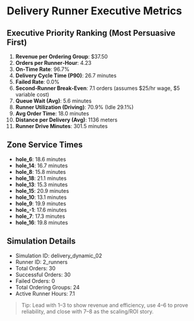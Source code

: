 # Delivery Runner Executive Metrics

## Executive Priority Ranking (Most Persuasive First)
1. **Revenue per Ordering Group**: $37.50
2. **Orders per Runner‑Hour**: 4.23
3. **On‑Time Rate**: 96.7%
4. **Delivery Cycle Time (P90)**: 26.7 minutes
5. **Failed Rate**: 0.0%
6. **Second‑Runner Break‑Even**: 7.1 orders (assumes $25/hr wage, $5 variable cost)
7. **Queue Wait (Avg)**: 5.6 minutes
8. **Runner Utilization (Driving)**: 70.9% (Idle 29.1%)
9. **Avg Order Time**: 18.0 minutes
10. **Distance per Delivery (Avg)**: 1136 meters
11. **Runner Drive Minutes**: 301.5 minutes

## Zone Service Times
- **hole_6**: 18.6 minutes
- **hole_14**: 16.7 minutes
- **hole_8**: 15.8 minutes
- **hole_18**: 21.1 minutes
- **hole_13**: 15.3 minutes
- **hole_15**: 20.9 minutes
- **hole_10**: 13.1 minutes
- **hole_9**: 19.9 minutes
- **hole_-1**: 17.6 minutes
- **hole_7**: 17.3 minutes
- **hole_16**: 19.8 minutes


## Simulation Details
- Simulation ID: delivery_dynamic_02
- Runner ID: 2_runners
- Total Orders: 30
- Successful Orders: 30
- Failed Orders: 0
- Total Ordering Groups: 24
- Active Runner Hours: 7.1

> Tip: Lead with 1–3 to show revenue and efficiency, use 4–6 to prove reliability, and close with 7–8 as the scaling/ROI story.
